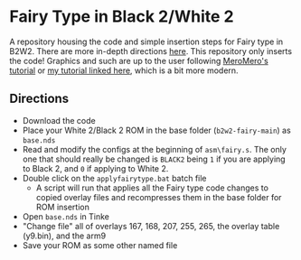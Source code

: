 # Fairy Type in Black 2/White 2
A repository housing the code and simple insertion steps for Fairy type in B2W2.  There are more in-depth directions [here](https://kingdom-of-ds-hacking.github.io/gen5/guides/misc/b2w2-fairy.html).  This repository only inserts the code!  Graphics and such are up to the user following [MeroMero's tutorial](https://www.pokecommunity.com/showthread.php?t=349000) or [my tutorial linked here](https://kingdom-of-ds-hacking.github.io/docs/generation-v/guides/b2w2-fairy/), which is a bit more modern.

## Directions
- Download the code
- Place your White 2/Black 2 ROM in the base folder (`b2w2-fairy-main`) as `base.nds`
- Read and modify the configs at the beginning of `asm\fairy.s`.  The only one that should really be changed is `BLACK2` being `1` if you are applying to Black 2, and `0` if applying to White 2.
- Double click on the `applyfairytype.bat` batch file
  - A script will run that applies all the Fairy type code changes to copied overlay files and recompresses them in the base folder for ROM insertion
- Open `base.nds` in Tinke
- "Change file" all of overlays 167, 168, 207, 255, 265, the overlay table (y9.bin), and the arm9
- Save your ROM as some other named file
